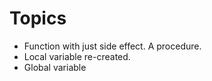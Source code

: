 # Topics

* Function with just side effect. A procedure.
* Local variable re-created.
* Global variable
